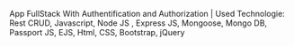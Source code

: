 App FullStack With Authentification and Authorization | Used Technologie: Rest CRUD, Javascript, Node JS , Express JS, Mongoose, Mongo DB, Passport JS, EJS, Html, CSS, Bootstrap, jQuery